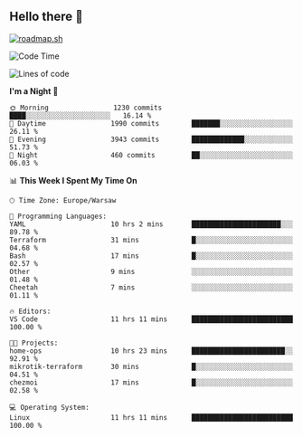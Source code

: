 ## Hello there 👋

[![roadmap.sh](https://roadmap.sh/card/wide/66979ceebf471856f5e911d3?variant=dark)](https://roadmap.sh)

<!--
**vrozaksen/vrozaksen** is a ✨ _special_ ✨ repository because its `README.md` (this file) appears on your GitHub profile.

Here are some ideas to get you started:

- 🔭 I’m currently working on ...
- 🌱 I’m currently learning ...
- 👯 I’m looking to collaborate on ...
- 🤔 I’m looking for help with ...
- 💬 Ask me about ...
- 📫 How to reach me: ...
- 😄 Pronouns: ...
- ⚡ Fun fact: ...
-->

<!--START_SECTION:waka-->
![Code Time](http://img.shields.io/badge/Code%20Time-85%20hrs%2039%20mins-blue)

![Lines of code](https://img.shields.io/badge/From%20Hello%20World%20I%27ve%20Written-405.4%20thousand%20lines%20of%20code-blue)

**I'm a Night 🦉** 

```text
🌞 Morning                1230 commits        ████░░░░░░░░░░░░░░░░░░░░░   16.14 % 
🌆 Daytime                1990 commits        ███████░░░░░░░░░░░░░░░░░░   26.11 % 
🌃 Evening                3943 commits        █████████████░░░░░░░░░░░░   51.73 % 
🌙 Night                  460 commits         ██░░░░░░░░░░░░░░░░░░░░░░░   06.03 % 
```


📊 **This Week I Spent My Time On** 

```text
🕑︎ Time Zone: Europe/Warsaw

💬 Programming Languages: 
YAML                     10 hrs 2 mins       ██████████████████████░░░   89.78 % 
Terraform                31 mins             █░░░░░░░░░░░░░░░░░░░░░░░░   04.68 % 
Bash                     17 mins             █░░░░░░░░░░░░░░░░░░░░░░░░   02.57 % 
Other                    9 mins              ░░░░░░░░░░░░░░░░░░░░░░░░░   01.48 % 
Cheetah                  7 mins              ░░░░░░░░░░░░░░░░░░░░░░░░░   01.11 % 

🔥 Editors: 
VS Code                  11 hrs 11 mins      █████████████████████████   100.00 % 

🐱‍💻 Projects: 
home-ops                 10 hrs 23 mins      ███████████████████████░░   92.91 % 
mikrotik-terraform       30 mins             █░░░░░░░░░░░░░░░░░░░░░░░░   04.51 % 
chezmoi                  17 mins             █░░░░░░░░░░░░░░░░░░░░░░░░   02.58 % 

💻 Operating System: 
Linux                    11 hrs 11 mins      █████████████████████████   100.00 % 
```


<!--END_SECTION:waka-->